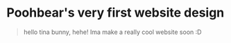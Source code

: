 # Poohbear's very first website design 

> hello tina bunny, hehe! Ima make a really cool website soon :D 
